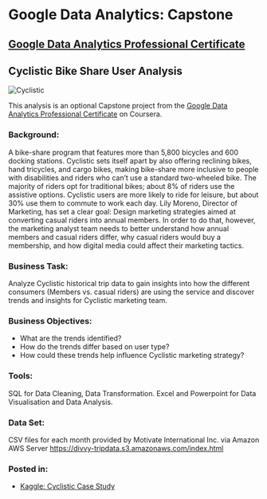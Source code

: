 # Google Data Analytics: Capstone
## [Google Data Analytics Professional Certificate](https://www.coursera.org/professional-certificates/google-data-analytics)
## Cyclistic Bike Share User Analysis

![Cyclistic](https://github.com/gregschlitt/Google-DA-Capstone---Cyclistic-Bike-Share/blob/main/Cyclistic%20Logo.png)

This analysis is an optional Capstone project from the [Google Data Analytics Professional Certificate](https://www.coursera.org/professional-certificates/google-data-analytics) on Coursera. 

### Background:
A bike-share program that features more than 5,800 bicycles and 600 docking stations. Cyclistic sets itself apart by also offering reclining bikes, hand tricycles, and cargo bikes, making bike-share more inclusive to people with disabilities and riders who can’t use a standard two-wheeled bike. The majority of riders opt for traditional bikes; about 8% of riders use the assistive options. Cyclistic users are more likely to ride for leisure, but about 30% use them to commute to work each day.
Lily Moreno, Director of Marketing, has set a clear goal: Design marketing strategies aimed at converting casual riders into annual members. In order to do that, however, the marketing analyst team needs to better understand how annual members and casual riders differ, why casual riders would buy a membership, and how digital media could affect their marketing tactics. 

### Business Task:
Analyze Cyclistic historical trip data to gain insights into how the different consumers (Members vs. casual riders) are using the service and discover trends and insights for Cyclistic marketing team.

### Business Objectives:
- What are the trends identified?
- How do the trends differ based on user type?
- How could these trends help influence Cyclistic marketing strategy?

### Tools:
SQL for Data Cleaning, Data Transformation. Excel and Powerpoint for Data Visualisation and Data Analysis.

### Data Set:
CSV files for each month provided by Motivate International Inc. via Amazon AWS Server
https://divvy-tripdata.s3.amazonaws.com/index.html

### Posted in:
- [Kaggle: Cyclistic Case Study](https://www.kaggle.com/gregschlitt/case-study-cyclistic-using-sql)

